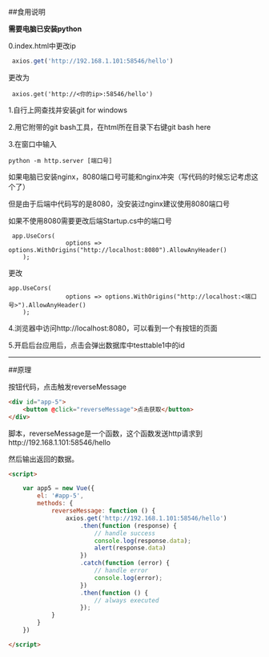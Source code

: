 ##食用说明

**需要电脑已安装python**



0.index.html中更改ip

```javascript
 axios.get('http://192.168.1.101:58546/hello')
```

更改为

```
 axios.get('http://<你的ip>:58546/hello')
```





1.自行上网查找并安装git for windows

2.用它附带的git bash工具，在html所在目录下右键git bash here

3.在窗口中输入

```
python -m http.server [端口号]
```

如果电脑已安装nginx，8080端口号可能和nginx冲突（写代码的时候忘记考虑这个了）

但是由于后端中代码写的是8080，没安装过nginx建议使用8080端口号

如果不使用8080需要更改后端Startup.cs中的端口号

```
 app.UseCors(
                options => options.WithOrigins("http://localhost:8080").AllowAnyHeader()
    );
```

更改

```
app.UseCors(
                options => options.WithOrigins("http://localhost:<端口号>").AllowAnyHeader()
    );
```

4.浏览器中访问http://localhost:8080，可以看到一个有按钮的页面

5.开启后台应用后，点击会弹出数据库中testtable1中的id

____



##原理

按钮代码，点击触发reverseMessage

```html
<div id="app-5">
    <button @click="reverseMessage">点击获取</button>
</div>
```



脚本，reverseMessage是一个函数，这个函数发送http请求到http://192.168.1.101:58546/hello

然后输出返回的数据。

```html
<script>

    var app5 = new Vue({
        el: '#app-5',
        methods: {
            reverseMessage: function () {
                axios.get('http://192.168.1.101:58546/hello')
                    .then(function (response) {
                        // handle success
                        console.log(response.data);
                        alert(response.data)
                    })
                    .catch(function (error) {
                        // handle error
                        console.log(error);
                    })
                    .then(function () {
                        // always executed
                    });
            }
        }
    })

</script>

```









